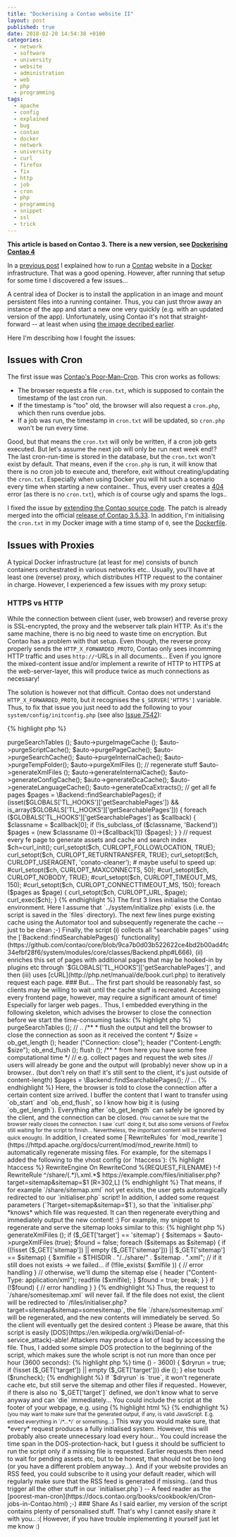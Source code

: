```yaml
---
title: "Dockerising a Contao website II"
layout: post
published: true
date: 2018-02-20 14:54:38 +0100
categories:
  - network
  - software
  - university
  - website
  - administration
  - web
  - php
  - programming
tags:
  - apache
  - config
  - explained
  - bug
  - contao
  - docker
  - network
  - university
  - curl
  - firefox
  - fix
  - http
  - job
  - cron
  - php
  - programming
  - snippet
  - ssl
  - trick
---
```


**This article is based on Contao 3. There is a new version, see [Dockerising Contao 4](/2019/07/17/dockerising-contao-4/)**

In a [previous post](/2018/01/24/dockerising-a-contao-page/) I explained how to run a [Contao](https://contao.org/en/) website in a [Docker](https://www.docker.com/) infrastructure.
That was a good opening.
However, after running that setup for some time I discovered a few issues...

A central idea of Docker is to install the application in an image and mount persistent files into a running container.
Thus, you can just throw away an instance of the app and start a new one very quickly (e.g. with an updated version of the app).
Unfortunately, using Contao it's not that straight-forward -- at least when using [the image decribed earlier](https://hub.docker.com/r/binfalse/contao/).

Here I'm describing how I fought the issues:

## Issues with Cron

The first issue was [Contao's Poor-Man-Cron](https://docs.contao.org/books/cookbook/de/Cronjobs-in-Contao.html).
This cron works as follows:

* The browser requests a file `cron.txt`, which is supposed to contain the timestamp of the last cron run.
* If the timestamp is "too" old, the browser will also request a `cron.php`, which then runs overdue jobs.
* If a job was run, the timestamp in `cron.txt` will be updated, so `cron.php` won't be run every time.

Good, but that means the `cron.txt` will only be written, if a cron job gets executed.
But let's assume the next job will only be run next week end!?
The last cron-run-time is stored in the database, but the `cron.txt` won't exist by default.
That means, even if the `cron.php` is run, it will know that there is no cron job to execute and, therefore, exit without creating/updating the `cron.txt`.
Especially when using Docker you will hit such a scenario every time when starting a new container..
Thus, every user creates a [404](https://en.wikipedia.org/wiki/HTTP_404) error (as there is no `cron.txt`), which is of course ugly and spams the logs..


I fixed the issue by [extending the Contao source code](https://github.com/contao/core/pull/8838).
The patch is already merged into the official [release of Contao 3.5.33](https://github.com/contao/core/milestone/146?closed=1).
In addition, I'm initialising the `cron.txt` in my Docker image with a time stamp of `0`, see the [Dockerfile](https://github.com/binfalse/docker-contao/blob/73dcc462f8c49450e9ad5d0b5c4f035276ab9ea4/Dockerfile#L28).





## Issues with Proxies

A typical Docker infrastructure (at least for me) consists of bunch containers orchestrated in various networks etc..
Usually, you'll have at least one (reverse) proxy, which distributes HTTP request to the container in charge.
However, I experienced a few issues with my proxy setup:



### HTTPS vs HTTP

While the connection between client (user, web browser) and reverse proxy is SSL-encrypted, the proxy and the webserver talk plain HTTP.
As it's the same machine, there is no big need to waste time on encryption.
But Contao has a problem with that setup.
Even though, the reverse proxy properly sends the `HTTP_X_FORWARDED_PROTO`, Contao only sees incomming HTTP traffic and uses `http://`-URLs in all documents...
Even if you ignore the mixed-content issue and/or implement a rewrite of HTTP to HTTPS at the web-server-layer, this will produce twice as much connections as necessary!

The solution is however not that difficult.
Contao does not understand `HTTP_X_FORWARDED_PROTO`, but it recognises the `$_SERVER['HTTPS']` variable.
Thus, to fix that issue you just need to add the following to your `system/config/initconfig.php` (see also [Issue 7542](https://github.com/contao/core/issues/7542)):

{% highlight php %}
<?php
if (isset ($_SERVER['HTTP_X_FORWARDED_PROTO']) && 'https' === $_SERVER['HTTP_X_FORWARDED_PROTO'])
{
	$_SERVER['HTTPS'] = 1;
}
{% endhighlight %}

In addition, this will generate URLs including the port number (e.g. `https://example.com:443/etc`), but they are perfectly valid. (Not like `https://example.com:80/etc` or something that I saw during my tests... ;-)

**This workaround doesn't work for Contao 4 anymore! To fix it see [Dockerising Contao 4](/2019/07/17/dockerising-contao-4/)**



### URL encodings in the Sitemap

The previous fix brought up just another issue: The URL encoding in the sitemap breaks when using the port component (`:443`)..
Conato uses [`rawurlencode`](https://github.com/contao/core/blob/c7f0310ebd3f4e8b32a82f10f9ffa6827ab4b2a3/system/modules/core/library/Contao/Automator.php#L414) to encode all URLs before writing them to the sitemap.
However, `rawurlencode` encodes quite a lot!
Among others, it converts `:`s to `%3A`.
Thus, all URLs in my sitemap looked like this: `https://example.com%3A443/etc` - which is obviously invalid.

I [proposed](https://github.com/contao/core/issues/8848#issuecomment-363861386) using [htmlspecialchars](https://secure.php.net/manual/en/function.htmlspecialchars.php) instead to encode the URLs, but it was finally fixed by [splitting the URLs](https://github.com/contao/core/pull/8849#issuecomment-364951494) and should be working in [release 3.5.34](https://github.com/contao/core/milestone/149?closed=1).


## Issues with Cache and Assets etc

A more delicate issue are cache and assets and sitemaps etc.
Contao's backend comes with convenient buttons to clear/regenerate these files and to create the search index.
Yet, you don't always want to login to the backend when recreating the Docker container..
Sometime you simply can't - for example, if the container needs to be recreated over night.

Basically, that is not a big issue.
Assets and cache will be regenerate once they are needed.
But the sitemaps, for instance, will only be generated when interacting with the backend.


Thus, we need a solution to create these files as soon as possible, preferably in the background after a container is created.
Most of the stuff can be done using the [`Automator` tool](https://github.com/contao/core/blob/3.5/system/modules/core/library/Contao/Automator.php), but I also have some personal scripts developed by a company, that require other mechanisms and are unfortunately not properly integrated into Contao's hooks landscape.
And if we need to touch code anyways, we can also generate all assets and rebuild the search index manually (precreating necessary assets will later on speed up things for users...).
To generate all assets (images and scripts etc), we *just* need to access every single page at the frontend.
This will then trigger Contao to create the assets and cache, and subsequent requests from real-life users will be much faster!

The best hack that I came up with so far looks like the following script, that I uploaded to `/files/initialiser.php` to Contao instance:



{% highlight php %}
<?php
define ('TL_MODE', 'FE');
require __DIR__ . '/../system/initialize.php';

$THISDIR = realpath (dirname (__FILE__));

$auto = new \Automator ();
// purge stuff
$auto->purgeSearchTables ();
$auto->purgeImageCache ();
$auto->purgeScriptCache();
$auto->purgePageCache();
$auto->purgeSearchCache();
$auto->purgeInternalCache();
$auto->purgeTempFolder();
$auto->purgeXmlFiles ();

// regenerate stuff
$auto->generateXmlFiles ();
$auto->generateInternalCache();
$auto->generateConfigCache();
$auto->generateDcaCache();
$auto->generateLanguageCache();
$auto->generateDcaExtracts();


// get all fe pages
$pages = \Backend::findSearchablePages();

if (isset($GLOBALS['TL_HOOKS']['getSearchablePages']) && is_array($GLOBALS['TL_HOOKS']['getSearchablePages'])) {
	foreach ($GLOBALS['TL_HOOKS']['getSearchablePages'] as $callback) {
		$classname = $callback[0];
		if (!is_subclass_of ($classname, 'Backend'))
			$pages =  (new $classname ())->{$callback[1]} ($pages);
	}
}

// request every fe page to generate assets and cache and search index
$ch=curl_init();
curl_setopt($ch, CURLOPT_FOLLOWLOCATION, TRUE);
curl_setopt($ch, CURLOPT_RETURNTRANSFER, TRUE);
curl_setopt($ch, CURLOPT_USERAGENT, 'conato-cleaner');
# maybe useful to speed up:
#curl_setopt($ch, CURLOPT_MAXCONNECTS, 50);
#curl_setopt($ch, CURLOPT_NOBODY, TRUE);
#curl_setopt($ch, CURLOPT_TIMEOUT_MS, 150);
#curl_setopt($ch, CURLOPT_CONNECTTIMEOUT_MS, 150);

foreach ($pages as $page) {
	curl_setopt($ch, CURLOPT_URL, $page);
	curl_exec($ch);
}
{% endhighlight %}

The first 3 lines initialise the Contao environment.
Here I assume that `../system/initialize.php` exists (i.e. the script is saved in the `files` directory).
The next few lines purge existing cache using the Automator tool and subsequently regenerate the cache -- just to be clean ;-)

Finally, the script
(i) collects all "searchable pages" using the [`Backend::findSearchablePages()` functionality](https://github.com/contao/core/blob/9ca7b0d03b522622ce4bd2b00ad4fc34efbf28f6/system/modules/core/classes/Backend.php#L666), 
(ii) enriches this set of pages with additional pages that may be hooked-in by plugins etc through `$GLOBALS['TL_HOOKS']['getSearchablePages']`,
and then (iii) uses [cURL](http://php.net/manual/de/book.curl.php) to iteratively request each page.

### But...

The first part should be reasonably fast, so clients may be willing to wait until the cache stuff is recreated.
Accessing every frontend page, however, may require a significant amount of time!
Especially for larger web pages..
Thus, I embedded everything in the following skeleton, which advises the browser to close the connection before we start the time-consuming tasks:

{% highlight php %}
<?php
/**
* start capturing output
*/
ob_end_clean ();
ignore_user_abort ();
ob_start() ;


/**
* run the tasks that you want your users to wait for
*/

// e.g. purge and regenerate cache/sitemaps/assets
$auto = new \Automator ();
$auto->purgeSearchTables ();
// ..

/**
* flush the output and tell the browser to close the connection as soon as it received the content
*/
$size = ob_get_length ();
header ("Connection: close");
header ("Content-Length: $size");
ob_end_flush ();
flush ();


/**
* from here you have some free computational time
*/

// e.g. collect pages and request the web sites
// users will already be gone and the output will (probably) never show up in a browser.. (but don't rely on that! it's still sent to the client, it's just outside of content-length)
$pages = \Backend::findSearchablePages();
// ...
{% endhighlight %}

Here, the browser is told to close the connection after a certain content size arrived.
I buffer the content that I want to transfer using `ob_start` and `ob_end_flush`, so I know how big it is (using `ob_get_length`).
Everything after `ob_get_length` can safely be ignored by the client, and the connection can be closed.  
<small>(You cannot be sure that the browser really closes the connection. I saw `curl` doing it, but also some versions of Firefox still waiting for the script to finish... Nevertheless, the important content will be transferred quick enough).</small>

In addition, I created some [`RewriteRules` for `mod_rewrite`](https://httpd.apache.org/docs/current/mod/mod_rewrite.html) to automatically regenerate missing files.
For example, for the sitemaps I added the following to the vhost config (or `htaccess`):

{% highlight htaccess %}
RewriteEngine On

RewriteCond %{REQUEST_FILENAME} !-f
RewriteRule ^/share/(.*)\.xml.*$ https://example.com/files/initialiser.php?target=sitemap&sitemap=$1 [R=302,L]
{% endhighlight %}

That means, if for example `/share/sitemap.xml` not yet exists, the user gets automagically redirected to our `initialiser.php` script!
In addition, I added some request parameters (`?target=sitemap&sitemap=$1`), so that the `initialiser.php` *knows* which file was requested.
It can then regenerate everything and immediately output the new content! :)

For example, my snippet to regenerate and serve the sitemap looks similar to this:

{% highlight php %}
<?php
// ...

$auto = new \Automator ();
// ...
$auto->generateXmlFiles ();

if ($_GET['target'] == 'sitemap') {
	$sitemaps = $auto->purgeXmlFiles (true);
	$found = false;
	foreach ($sitemaps as $sitemap) {
		if ((!isset ($_GET['sitemap']) || empty ($_GET['sitemap'])) || $_GET['sitemap'] == $sitemap) {
			$xmlfile = $THISDIR . "/../share/" . $sitemap . ".xml";
			
			// if it still does not exists -> we failed...
			if (!file_exists( $xmlfile )) {
				// error handling
			}
			// otherwise, we'll dump the sitemap
			else {
				header ("Content-Type: application/xml");
				readfile ($xmlfile);
			}
			$found = true;
			break;
		}
	}
	if (!$found) {
		// error handling
	}
}
{% endhighlight %}


Thus, the request to `/share/somesitemap.xml` will never fail.
If the file does not exist, the client will be redirected to `/files/initialiser.php?target=sitemap&sitemap=somesitemap`, the file `/share/somesitemap.xml` will be regenerated, and the new contents will immediately be served.
So the client will eventually get the desired content :)

Please be aware, that this script is easily [DOS](https://en.wikipedia.org/wiki/Denial-of-service_attack)-able!
Attackers may produce a lot of load by accessing the file.
Thus, I added some simple DOS protection to the beginning of the script, which makes sure the whole script is not run more than once per hour (3600 seconds):


{% highlight php %}
<?php
$dryrun = false;
$runcheck = "/tmp/.conato-cleaner-timestamp";

if (file_exists ($runcheck) && filemtime ($runcheck) > time () - 3600) {
	$dryrun = true;
    if (!isset ($_GET['target']) || empty ($_GET['target']))
        die ();
}
else
	touch ($runcheck);
{% endhighlight %}


If `$dryrun` is `true`, it won't regenerate cache etc, but still serve the sitemap and other files if requested..
However, if there is also no `$_GET['target']` defined, we don't know what to serve anyway and can `die` immediately...

You could include the script at the footer of your webpage, e.g. using

{% highlight html %}
<script src="/files/initialiser.php"></script>
</body></html>
{% endhighlight %}

<small>(you may want to make sure that the generated output, if any, is valid JavaScript. E.g. embed everything in `/*...*/` or something...)</small>

This way you would make sure, that *every* request produces a fully initialised system.
However, this will probably also create unnecessary load every hour...
You could increase the time span in the DOS-protection-hack, but I guess it should be sufficient to run the script only if a missing file is requested.
Earlier requests then need to wait for pending assets etc, but to be honest, that should not be too long (or you have a different problem anyway...).

And if your website provides an RSS feed, you could subscribe to it using your default reader, which will regularly make sure that the RSS feed is generated if missing.. (and thus trigger all the other stuff in our `initialiser.php`)
-- A feed reader as the [poorest-man-cron](https://docs.contao.org/books/cookbook/en/Cron-jobs-in-Contao.html) ;-)

### Share


As I said earlier, my version of the script contains plenty of personalised stuff.
That's why I cannot easily share it with you.. :(

However, if you have trouble implementing it yourself just let me know :)
